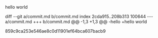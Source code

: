 hello world

diff --git a/commit.md b/commit.md
index 2cda915..208b313 100644
--- a/commit.md
+++ b/commit.md
@@ -1,3 +1,3 @@
-hello
+hello world
  
859c9ca253e546ae8c0d11901ef64bca607bacb9
